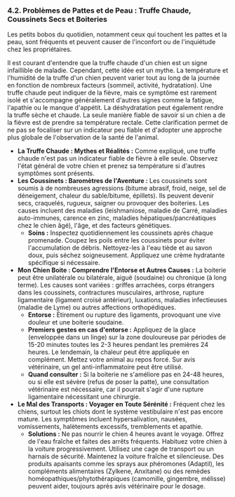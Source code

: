 ### **4.2. Problèmes de Pattes et de Peau : Truffe Chaude, Coussinets Secs et Boiteries**

Les petits bobos du quotidien, notamment ceux qui touchent les pattes et la peau, sont fréquents et peuvent causer de l'inconfort ou de l'inquiétude chez les propriétaires.

Il est courant d'entendre que la truffe chaude d'un chien est un signe infaillible de maladie. Cependant, cette idée est un mythe. La température et l'humidité de la truffe d'un chien peuvent varier tout au long de la journée en fonction de nombreux facteurs (sommeil, activité, hydratation). Une truffe chaude peut indiquer de la fièvre, mais ce symptôme est rarement isolé et s'accompagne généralement d'autres signes comme la fatigue, l'apathie ou le manque d'appétit. La déshydratation peut également rendre la truffe sèche et chaude. La seule manière fiable de savoir si un chien a de la fièvre est de prendre sa température rectale. Cette clarification permet de ne pas se focaliser sur un indicateur peu fiable et d'adopter une approche plus globale de l'observation de la santé de l'animal.

*   **La Truffe Chaude : Mythes et Réalités :** Comme expliqué, une truffe chaude n'est pas un indicateur fiable de fièvre à elle seule. Observez l'état général de votre chien et prenez sa température si d'autres symptômes sont présents.
*   **Les Coussinets : Baromètres de l'Aventure :** Les coussinets sont soumis à de nombreuses agressions (bitume abrasif, froid, neige, sel de déneigement, chaleur du sable/bitume, épillets). Ils peuvent devenir secs, craquelés, rugueux, saigner ou provoquer des boiteries. Les causes incluent des maladies (leishmaniose, maladie de Carré, maladies auto-immunes, carence en zinc, maladies hépatiques/pancréatiques chez le chien âgé), l'âge, et des facteurs génétiques.
    *   **Soins :** Inspectez quotidiennement les coussinets après chaque promenade. Coupez les poils entre les coussinets pour éviter l'accumulation de débris. Nettoyez-les à l'eau tiède et au savon doux, puis séchez soigneusement. Appliquez une crème hydratante spécifique si nécessaire.
*   **Mon Chien Boite : Comprendre l'Entorse et Autres Causes :** La boiterie peut être unilatérale ou bilatérale, aiguë (soudaine) ou chronique (à long terme). Les causes sont variées : griffes arrachées, corps étrangers dans les coussinets, contractures musculaires, arthrose, rupture ligamentaire (ligament croisé antérieur), luxations, maladies infectieuses (maladie de Lyme) ou autres affections orthopédiques.
    *   **Entorse :** Étirement ou rupture des ligaments, provoquant une vive douleur et une boiterie soudaine.
    *   **Premiers gestes en cas d'entorse :** Appliquez de la glace (enveloppée dans un linge) sur la zone douloureuse par périodes de 15-20 minutes toutes les 2-3 heures pendant les premières 24 heures. Le lendemain, la chaleur peut être appliquée en complément. Mettez votre animal au repos forcé. Sur avis vétérinaire, un gel anti-inflammatoire peut être utilisé.
    *   **Quand consulter :** Si la boiterie ne s'améliore pas en 24-48 heures, ou si elle est sévère (refus de poser la patte), une consultation vétérinaire est nécessaire, car il pourrait s'agir d'une rupture ligamentaire nécessitant une chirurgie.
*   **Le Mal des Transports : Voyager en Toute Sérénité :** Fréquent chez les chiens, surtout les chiots dont le système vestibulaire n'est pas encore mature. Les symptômes incluent hypersalivation, nausées, vomissements, halètements excessifs, tremblements et apathie.
    *   **Solutions :** Ne pas nourrir le chien 4 heures avant le voyage. Offrez de l'eau fraîche et faites des arrêts fréquents. Habituez votre chien à la voiture progressivement. Utilisez une cage de transport ou un harnais de sécurité. Maintenez la voiture fraîche et silencieuse. Des produits apaisants comme les sprays aux phéromones (Adaptil), les compléments alimentaires (Zylkene, Anxitane) ou des remèdes homéopathiques/phytothérapiques (camomille, gingembre, mélisse) peuvent aider, toujours après avis vétérinaire pour le dosage. 